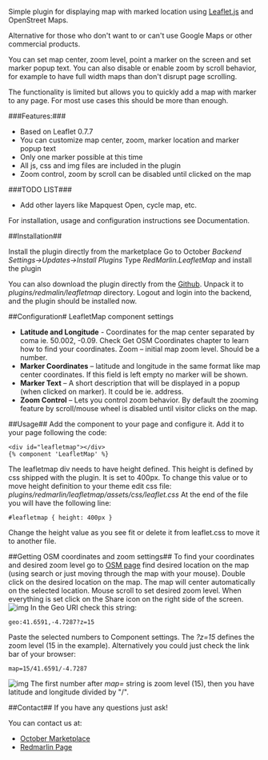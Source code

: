 Simple plugin for displaying map with marked location using [Leaflet.js](http://leafletjs.com) and OpenStreet Maps.

Alternative for those who don't want to or can't use Google Maps or other commercial products.

You can set map center,  zoom level,  point a marker on the screen and set marker popup text. You can also disable or enable  zoom by scroll behavior,  for example to have full width maps than don't disrupt page scrolling.

The functionality is limited but allows you to quickly add a map with marker to any page.
For most use cases this should be more than enough.

###Features:###
* Based on Leaflet 0.7.7
* You can customize map center, zoom, marker location and marker popup text
* Only one marker possible at this time
* All js, css and img files are included in the plugin
* Zoom control, zoom by scroll can be disabled until clicked on the map

###TODO LIST###
* Add other layers like Mapquest Open, cycle map, etc.

For installation, usage and configuration instructions see Documentation.


##Installation##

Install the plugin directly from the marketplace 
Go to October *Backend  Settings->Updates->Install Plugins*
Type *RedMarlin.LeafletMap* and install the plugin

You can also download the plugin directly from the [Github](https://github.com/RedMarlin/OctoberCMS-Feaflet-Map).
Unpack it to *plugins/redmalin/leafletmap* directory. Logout and login into the backend, and the plugin should be installed now.



##Configuration#
LeafletMap component settings

* **Latitude and Longitude** - Coordinates for the map center separated by coma ie. 50.002, -0.09. Check Get OSM Coordinates chapter to learn how to find your coordinates.
Zoom – initial map zoom level. Should be a number.
* **Marker Coordinates** – latitude and longitude in the same format like map center coordinates. If this field is left empty no marker will be shown.
* **Marker Text** –  A short description that will be displayed  in a popup (when clicked on marker). It could be ie. address.
* **Zoom Control** – Lets you control zoom behavior. By default the zooming feature by scroll/mouse wheel is disabled until visitor clicks on the map.


##Usage##
Add the component to your page and configure it.
Add it to your page following the code:
```
<div id="leafletmap"></div>
{% component 'LeafletMap' %}
```

The leafletmap div needs to have height defined. This height is defined by css shipped with the plugin. It is set to 400px.
To change this value or to move height definition to your theme edit css file:
*plugins/redmarlin/leafletmap/assets/css/leaflet.css*
At the end of the file you will have the following line:
```
#leafletmap { height: 400px }
```
Change the height value as you see fit or delete it from leaflet.css to move it to another file.

##Getting OSM coordinates and zoom settings##
To find your coordinates and desired zoom level go to [OSM page](https://www.openstreetmap.org)
find desired location on the map (using search or just moving through the map with your mouse).
Double click on the desired location on the map. 
The map will center automatically on the selected location.
Mouse scroll to set desired zoom level.
When everything is set click on the Share icon on the right side of the screen.
![img](http://redmarlin.net/octoberplugins/snapshot55.jpg)
In the Geo URI check this string:
```
geo:41.6591,-4.7287?z=15
```
Paste the selected numbers to Component settings. The *?z=15* defines the zoom level (15 in the example).
Alternatively you could just check the link bar of your browser:
```
map=15/41.6591/-4.7287
```
![img](http://redmarlin.net/octoberplugins/snapshot54.jpg)
The first number after *map=* string is zoom level (15), then you have latitude and longitude divided by "/".

##Contact##
If you have any questions just ask!  

 You can contact us at:
* [October Marketplace](http://octobercms.com/author/RedMarlin)
* [Redmarlin Page](http://redmarlin.net/contact)
